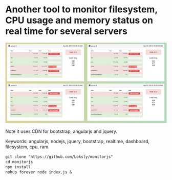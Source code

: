 Another tool to monitor filesystem, CPU usage and memory status on real time for several servers 
=========

![MonitorJS capture](https://github.com/Loksly/monitorjs/blob/master/monitorjs.png)


Note it uses CDN for bootstrap, angularjs and jquery.

Keywords:
angularjs, nodejs, jquery, bootstrap, realtime, dashboard, filesystem, cpu, ram.

```
git clone "https://github.com/Loksly/monitorjs"
cd monitorjs
npm install
nohup forever node index.js &
```
